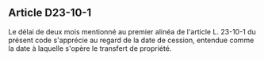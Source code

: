 Article D23-10-1
----
Le délai de deux mois mentionné au premier alinéa de l'article L. 23-10-1 du
présent code s'apprécie au regard de la date de cession, entendue comme la date
à laquelle s'opère le transfert de propriété.
